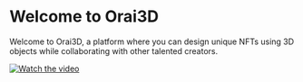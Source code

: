 # Welcome to Orai3D 
Welcome to Orai3D, a platform where you can design unique NFTs using 3D objects while collaborating with other talented creators.

[![Watch the video](https://i.stack.imgur.com/Vp2cE.png)](https://youtu.be/vt5fpE0bzSY)
